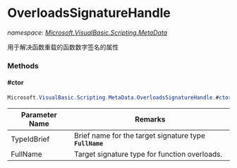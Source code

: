 ﻿# OverloadsSignatureHandle
_namespace: [Microsoft.VisualBasic.Scripting.MetaData](./index.md)_

用于解决函数重载的函数数字签名的属性



### Methods

#### #ctor
```csharp
Microsoft.VisualBasic.Scripting.MetaData.OverloadsSignatureHandle.#ctor(System.String,System.Type)
```


|Parameter Name|Remarks|
|--------------|-------|
|TypeIdBrief|Brief name for the target signature type **`FullName`**|
|FullName|Target signature type for function overloads.|



